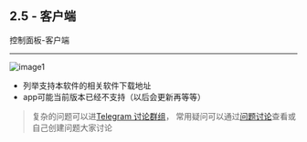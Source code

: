 [image1]:https://raw.githubusercontent.com/FxPool/FXMinerProxy/main/image/tutorial/ch2-app.png
[Telegram 讨论群组]:https://t.me/fxminerproxy_chat_cn
[问题讨论]:https://github.com/FxPool/FXMinerProxy/issues

## 2.5 - 客户端
控制面板-客户端
___
![image1]
- 列举支持本软件的相关软件下载地址
- app可能当前版本已经不支持（以后会更新再等等）
> 复杂的问题可以进[Telegram 讨论群组]， 常用疑问可以通过[问题讨论]查看或自己创建问题大家讨论